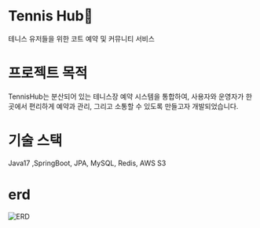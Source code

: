 # Tennis Hub🎾
테니스 유저들을 위한 코트 예약 및 커뮤니티 서비스

# 프로젝트 목적
TennisHub는 분산되어 있는 테니스장 예약 시스템을 통합하여, 사용자와 운영자가 한 곳에서 편리하게 예약과 관리, 그리고 소통할 수 있도록 만들고자 개발되었습니다.

# 기술 스택
Java17 ,SpringBoot, JPA, MySQL, Redis, AWS S3

# erd
![ERD](https://raw.githubusercontent.com/johnb9823/TennisHub/main/erd.png)

